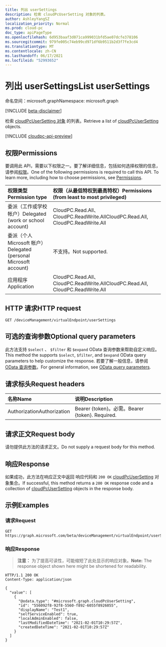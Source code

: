 ```yaml
---
title: 列出 userSettings
description: 检索 cloudPcUserSetting 对象的列表。
author: AshleyYangSZ
localization_priority: Normal
ms.prod: cloud-pc
doc_type: apiPageType
ms.openlocfilehash: 6d953baaf3d071ca999031bfd5ae07dcfe378106
ms.sourcegitcommit: 979fe005c74eb99cd971df6b9511b2d3f7fe3cd4
ms.translationtype: MT
ms.contentlocale: zh-CN
ms.lasthandoff: 06/17/2021
ms.locfileid: "52993652"
---
```

# <a name="list-usersettings"></a><span data-ttu-id="73c34-103">列出 userSettings</span><span class="sxs-lookup"><span data-stu-id="73c34-103">List userSettings</span></span>

<span data-ttu-id="73c34-104">命名空间：microsoft.graph</span><span class="sxs-lookup"><span data-stu-id="73c34-104">Namespace: microsoft.graph</span></span>

[!INCLUDE [beta-disclaimer](../../includes/beta-disclaimer.md)]

<span data-ttu-id="73c34-105">检索 [cloudPcUserSetting 对象](../resources/cloudpcusersetting.md) 的列表。</span><span class="sxs-lookup"><span data-stu-id="73c34-105">Retrieve a list of [cloudPcUserSetting](../resources/cloudpcusersetting.md) objects.</span></span>

[!INCLUDE [cloudpc-api-preview](../../includes/cloudpc-api-preview.md)]

## <a name="permissions"></a><span data-ttu-id="73c34-106">权限</span><span class="sxs-lookup"><span data-stu-id="73c34-106">Permissions</span></span>

<span data-ttu-id="73c34-p101">要调用此 API，需要以下权限之一。要了解详细信息，包括如何选择权限的信息，请参阅[权限](/graph/permissions-reference)。</span><span class="sxs-lookup"><span data-stu-id="73c34-p101">One of the following permissions is required to call this API. To learn more, including how to choose permissions, see [Permissions](/graph/permissions-reference).</span></span>

|<span data-ttu-id="73c34-109">权限类型</span><span class="sxs-lookup"><span data-stu-id="73c34-109">Permission type</span></span>|<span data-ttu-id="73c34-110">权限（从最低特权到最高特权）</span><span class="sxs-lookup"><span data-stu-id="73c34-110">Permissions (from least to most privileged)</span></span>|
|:---|:---|
|<span data-ttu-id="73c34-111">委派（工作或学校帐户）</span><span class="sxs-lookup"><span data-stu-id="73c34-111">Delegated (work or school account)</span></span>|<span data-ttu-id="73c34-112">CloudPC.Read.All、CloudPC.ReadWrite.All</span><span class="sxs-lookup"><span data-stu-id="73c34-112">CloudPC.Read.All, CloudPC.ReadWrite.All</span></span>|
|<span data-ttu-id="73c34-113">委派（个人 Microsoft 帐户）</span><span class="sxs-lookup"><span data-stu-id="73c34-113">Delegated (personal Microsoft account)</span></span>|<span data-ttu-id="73c34-114">不支持。</span><span class="sxs-lookup"><span data-stu-id="73c34-114">Not supported.</span></span>|
|<span data-ttu-id="73c34-115">应用程序</span><span class="sxs-lookup"><span data-stu-id="73c34-115">Application</span></span>|<span data-ttu-id="73c34-116">CloudPC.Read.All、CloudPC.ReadWrite.All</span><span class="sxs-lookup"><span data-stu-id="73c34-116">CloudPC.Read.All, CloudPC.ReadWrite.All</span></span>|

## <a name="http-request"></a><span data-ttu-id="73c34-117">HTTP 请求</span><span class="sxs-lookup"><span data-stu-id="73c34-117">HTTP request</span></span>

<!-- {
  "blockType": "ignored"
}
-->

``` http
GET /deviceManagement/virtualEndpoint/userSettings
```

## <a name="optional-query-parameters"></a><span data-ttu-id="73c34-118">可选的查询参数</span><span class="sxs-lookup"><span data-stu-id="73c34-118">Optional query parameters</span></span>

<span data-ttu-id="73c34-119">此方法支持 `$select` 、 `$filter` 和 `$expand` OData 查询参数来帮助自定义响应。</span><span class="sxs-lookup"><span data-stu-id="73c34-119">This method the supports `$select`, `$filter`, and `$expand` OData query parameters to help customize the response.</span></span> <span data-ttu-id="73c34-120">若要了解一般信息，请参阅 [OData 查询参数](/graph/query-parameters)。</span><span class="sxs-lookup"><span data-stu-id="73c34-120">For general information, see [OData query parameters](/graph/query-parameters).</span></span>

## <a name="request-headers"></a><span data-ttu-id="73c34-121">请求标头</span><span class="sxs-lookup"><span data-stu-id="73c34-121">Request headers</span></span>

| <span data-ttu-id="73c34-122">名称</span><span class="sxs-lookup"><span data-stu-id="73c34-122">Name</span></span>          | <span data-ttu-id="73c34-123">说明</span><span class="sxs-lookup"><span data-stu-id="73c34-123">Description</span></span>               |
| :------------ | :------------------------ |
| <span data-ttu-id="73c34-124">Authorization</span><span class="sxs-lookup"><span data-stu-id="73c34-124">Authorization</span></span> | <span data-ttu-id="73c34-p103">Bearer {token}。必需。</span><span class="sxs-lookup"><span data-stu-id="73c34-p103">Bearer {token}. Required.</span></span> |

## <a name="request-body"></a><span data-ttu-id="73c34-127">请求正文</span><span class="sxs-lookup"><span data-stu-id="73c34-127">Request body</span></span>

<span data-ttu-id="73c34-128">请勿提供此方法的请求正文。</span><span class="sxs-lookup"><span data-stu-id="73c34-128">Do not supply a request body for this method.</span></span>

## <a name="response"></a><span data-ttu-id="73c34-129">响应</span><span class="sxs-lookup"><span data-stu-id="73c34-129">Response</span></span>

<span data-ttu-id="73c34-130">如果成功，此方法在响应正文中返回 响应代码和 `200 OK` [cloudPcUserSetting](../resources/cloudpcusersetting.md) 对象集合。</span><span class="sxs-lookup"><span data-stu-id="73c34-130">If successful, this method returns a `200 OK` response code and a collection of [cloudPcUserSetting](../resources/cloudpcusersetting.md) objects in the response body.</span></span>

## <a name="examples"></a><span data-ttu-id="73c34-131">示例</span><span class="sxs-lookup"><span data-stu-id="73c34-131">Examples</span></span>

### <a name="request"></a><span data-ttu-id="73c34-132">请求</span><span class="sxs-lookup"><span data-stu-id="73c34-132">Request</span></span>
<!-- {
  "blockType": "request",
  "name": "list_cloudpcusersetting"
}
-->
``` http
GET https://graph.microsoft.com/beta/deviceManagement/virtualEndpoint/userSettings
```


### <a name="response"></a><span data-ttu-id="73c34-133">响应</span><span class="sxs-lookup"><span data-stu-id="73c34-133">Response</span></span>
><span data-ttu-id="73c34-134">**注意：** 为了提高可读性，可能缩短了此处显示的响应对象。</span><span class="sxs-lookup"><span data-stu-id="73c34-134">**Note:** The response object shown here might be shortened for readability.</span></span>
<!-- {
  "blockType": "response",
  "truncated": true,
  "@odata.type": "Collection(microsoft.graph.cloudPcUserSetting)"
}
-->
``` http
HTTP/1.1 200 OK
Content-Type: application/json

{
  "value": [
    {
      "@odata.type": "#microsoft.graph.cloudPcUserSetting",
      "id": "556092f8-92f8-5560-f892-6055f8926055",
      "displayName": "Test1",
      "selfServiceEnabled": true,
      "localAdminEnabled": false,
      "lastModifiedDateTime": "2021-02-01T10:29:57Z",
      "createdDateTime": "2021-02-01T10:29:57Z"
    }
  ]
}
```
